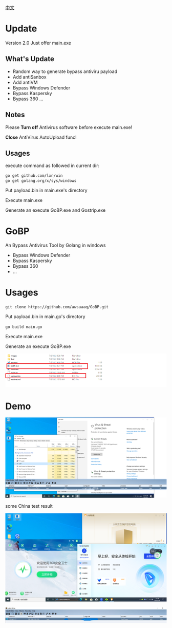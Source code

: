 [中文](./readme_zh-CN.md)
# Update
Version 2.0
Just offer main.exe 
## What's Update
- Random way to generate bypass antiviru payload
- Add antiSanbox
- Add antiVM
- Bypass Windows Defender
- Bypass Kaspersky
- Bypass 360 
...
## Notes
Please **Turn off** Antivirus software before execute main.exe!

**Close** AntiVirus AutoUpload func!

## Usages
execute command as followed in current dir:

```
go get github.com/lxn/win
go get golang.org/x/sys/windows
```

Put payload.bin in main.exe's directory

Execute main.exe

Generate an execute GoBP.exe and Gostrip.exe


# GoBP
An Bypass Antivirus Tool by Golang in windows


 - Bypass Windows Defender
 - Bypass Kaspersky
 - Bypass 360 
 - ...
# Usages
`
git clone https://github.com/awsaaaq/GoBP.git
`


Put payload.bin in main.go's directory



`
go build main.go
`

Execute main.exe

Generate an execute GoBP.exe

![image](/images/payload.png)



# Demo

![image](/images/Demo1.png)

some China test result

![image](/images/CNdemo1.png)

![image](/images/CNdemo2.jpg)
